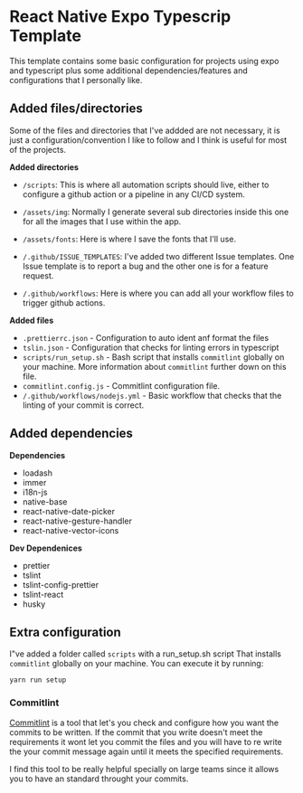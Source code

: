 # React Native Expo Typescrip Template

This template contains some basic configuration for projects using expo and typescript plus some additional dependencies/features and configurations that I personally like. 

## Added files/directories

Some of the files and directories that I've addded are not necessary, it is just a configuration/convention I like to follow and I think is useful for most of the projects.

**Added directories**

- `/scripts`: This is where all automation scripts should live, either to configure a github action or a pipeline in any CI/CD system.

- `/assets/img`: Normally I generate several sub directories inside this one for all the images that I use within the app.

- `/assets/fonts`: Here is where I save the fonts that I'll use.

- `/.github/ISSUE_TEMPLATES`: I've added two different Issue templates. One Issue template is to report a bug and the other one is for a feature request.

- `/.github/workflows`: Here is where you can add all your workflow files to trigger github actions.

**Added files**

- `.prettierrc.json` - Configuration to auto ident anf format the files
- `tslin.json` - Configuration that checks for linting errors in typescript
- `scripts/run_setup.sh` - Bash script that installs `commitlint` globally on your machine. More information about `commitlint` further down on this file.
- `commitlint.config.js` - Commitlint configuration file.
- `/.github/workflows/nodejs.yml` - Basic workflow that checks that the linting of your commit is correct.

## Added dependencies

**Dependencies**

- loadash
- immer
- i18n-js
- native-base
- react-native-date-picker
- react-native-gesture-handler
- react-native-vector-icons

**Dev Dependenices**

- prettier
- tslint
- tslint-config-prettier
- tslint-react
- husky

## Extra configuration

I"ve added a folder called `scripts` with a run_setup.sh script That installs `commitlint` globally on your machine. You can execute it by running: 

```
yarn run setup
```

### Commitlint

[Commitlint](https://commitlint.js.org/#/) is a tool that let's you check and configure how you want the commits to be written. If the commit that you write doesn't meet the requirements it wont let you commit the files and you will have to re write the your commit message again until it meets the specified requirements. 

I find this tool to be really helpful specially on large teams since it allows you to have an standard throught your commits. 



